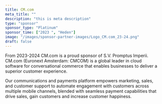 ```yaml
---
title: CM.com
meta_title: ""
description: "this is meta description"
type: "sponsor"
sponsor_type: "Platinum"
sponsor_time: ["2023 ", "Heden"]
image: "/images/sponsor-partner-images/Logo_CM.com_23-24.png"
draft: false
---
```


From 2023-2024 CM.com is a proud sponsor of S.V. Promptus Imperii. CM.com (Euronext Amsterdam: CMCOM) is a global leader in cloud software for conversational commerce that enables businesses to deliver a superior customer experience.

Our communications and payments platform empowers marketing, sales, and customer support to automate engagement with customers across multiple mobile channels, blended with seamless payment capabilities that drive sales, gain customers and increase customer happiness.